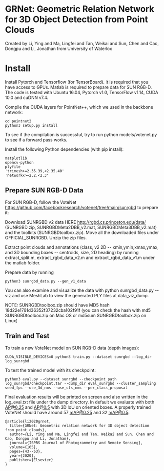 # GRNet: Geometric Relation Network for 3D Object Detection from Point Clouds
Created by Li, Ying and Ma, Lingfei and Tan, Weikai and Sun, Chen and Cao, Dongpu and Li, Jonathan from University of Waterloo


# Install
Install Pytorch and Tensorflow (for TensorBoard). It is required that you have access to GPUs. Matlab is required to prepare data for SUN RGB-D. The code is tested with Ubuntu 16.04, Pytorch v1.0, TensorFlow v1.14, CUDA 10.0 and cuDNN v7.4. 

Compile the CUDA layers for PointNet++, which we used in the backbone network:

    cd pointnet2
    python3 setup.py install
To see if the compilation is successful, try to run python models/votenet.py to see if a forward pass works.

Install the following Python dependencies (with pip install):

    matplotlib
    opencv-python
    plyfile
    'trimesh>=2.35.39,<2.35.40'
    'networkx>=2.2,<2.3'

## Prepare SUN RGB-D Data

For SUN RGB-D, follow the VoteNet https://github.com/facebookresearch/votenet/tree/main/sunrgbd to prepare it:

Download SUNRGBD v2 data HERE http://rgbd.cs.princeton.edu/data/ (SUNRGBD.zip, SUNRGBDMeta2DBB_v2.mat, SUNRGBDMeta3DBB_v2.mat) and the toolkits (SUNRGBDtoolbox.zip). Move all the downloaded files under OFFICIAL_SUNRGBD. Unzip the zip files.

Extract point clouds and annotations (class, v2 2D -- xmin,ymin,xmax,ymax, and 3D bounding boxes -- centroids, size, 2D heading) by running extract_split.m, extract_rgbd_data_v2.m and extract_rgbd_data_v1.m under the matlab folder.

Prepare data by running

    python3 sunrgbd_data.py --gen_v1_data

You can also examine and visualize the data with python sunrgbd_data.py --viz and use MeshLab to view the generated PLY files at data_viz_dump.

NOTE: SUNRGBDtoolbox.zip should have MD5 hash 18d22e1761d36352f37232cba102f91f (you can check the hash with md5 SUNRGBDtoolbox.zip on Mac OS or md5sum SUNRGBDtoolbox.zip on Linux)

## Train and Test
To train a new VoteNet model on SUN RGB-D data (depth images):

    CUDA_VISIBLE_DEVICES=0 python3 train.py --dataset sunrgbd --log_dir log_sunrgbd
    
To test the trained model with its checkpoint:

    python3 eval.py --dataset sunrgbd --checkpoint_path log_sunrgbd/checkpoint.tar --dump_dir eval_sunrgbd --cluster_sampling seed_fps --use_3d_nms --use_cls_nms --per_class_proposal
    
Final evaluation results will be printed on screen and also written in the log_eval.txt file under the dump directory. In default we evaluate with both AP@0.25 and AP@0.5 with 3D IoU on oriented boxes. A properly trained VoteNet should have around 57 mAP@0.25 and 32 mAP@0.5.


```
@article{li2020grnet,
  title={GRNet: Geometric relation network for 3D object detection from point clouds},
  author={Li, Ying and Ma, Lingfei and Tan, Weikai and Sun, Chen and Cao, Dongpu and Li, Jonathan},
  journal={ISPRS Journal of Photogrammetry and Remote Sensing},
  volume={165},
  pages={43--53},
  year={2020},
  publisher={Elsevier}
}

```
